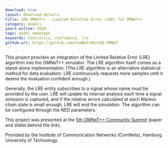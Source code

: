 ```yaml
---
download: true
layout: download-details
title: LRE-OMNeT++ - Limited Relative Error (LRE) for OMNeT++
category: models
years-active: 2018-
tags: model omnetpp5
keywords: statistics, confidence, lre
github-url: https://github.com/ComNetsHH/LRE-OMNeT
---
```


This project provides an integration of the Limited Relative Error (LRE)
algorithm into the OMNeT++ simulator. The LRE algorithm itself comes as a
stand-alone implementation. (The LRE algorithm is an alternative statistical
method for data evaluation. LRE continuously requests more samples until it
deems the evaluation confident enough.)

Generally, the LRE entity subscribes to a signal whose name must be provided by
the user. LRE will update its internal analysis each time a signal emission is
captured, and if the relative errors calculated at each Markov chain state is
small enough, LRE will end the simulation. The algorithm can be configured
through the NED parameters.

This project was presented at the [5th OMNeT++ Community
Summit](https://summit.omnetpp.org/archive/2018/) (paper and slides behind the
link).

Provided by the Institute of Communication Networks (ComNets), Hamburg
University of Technology.
